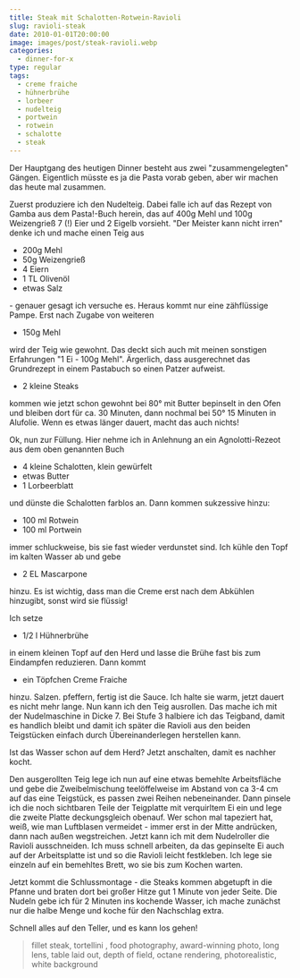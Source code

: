 ```yaml
---
title: Steak mit Schalotten-Rotwein-Ravioli
slug: ravioli-steak
date: 2010-01-01T20:00:00
image: images/post/steak-ravioli.webp
categories: 
  - dinner-for-x
type: regular
tags: 
  - creme fraiche
  - hühnerbrühe
  - lorbeer
  - nudelteig
  - portwein
  - rotwein
  - schalotte
  - steak
---
```


Der Hauptgang des heutigen Dinner besteht aus zwei "zusammengelegten" Gängen. Eigentlich müsste es ja die Pasta vorab geben, aber wir machen das heute mal zusammen.

Zuerst produziere ich den Nudelteig. Dabei falle ich auf das Rezept von Gamba aus dem Pasta!-Buch herein, das auf 400g Mehl und 100g Weizengrieß 7 (!) Eier und 2 Eigelb vorsieht. "Der Meister kann nicht irren" denke ich und mache einen Teig aus

* 200g Mehl 
* 50g Weizengrieß 
* 4 Eiern 
* 1 TL Olivenöl 
* etwas Salz

\- genauer gesagt ich versuche es. Heraus kommt nur eine zähflüssige Pampe. Erst nach Zugabe von weiteren

* 150g Mehl

wird der Teig wie gewohnt. Das deckt sich auch mit meinen sonstigen Erfahrungen "1 Ei - 100g Mehl". Ärgerlich, dass ausgerechnet das Grundrezept in einem Pastabuch so einen Patzer aufweist.

* 2 kleine Steaks 

kommen wie jetzt schon gewohnt bei 80° mit Butter bepinselt in den Ofen und bleiben dort für ca. 30 Minuten, dann nochmal bei 50° 15 Minuten in Alufolie. Wenn es etwas länger dauert, macht das auch nichts!

Ok, nun zur Füllung. Hier nehme ich in Anlehnung an ein Agnolotti-Rezeot aus dem oben genannten Buch

* 4 kleine Schalotten, klein gewürfelt 
* etwas Butter 
* 1 Lorbeerblatt

und dünste die Schalotten farblos an. Dann kommen sukzessive hinzu:

* 100 ml Rotwein 
* 100 ml Portwein

immer schluckweise, bis sie fast wieder verdunstet sind. Ich kühle den Topf im kalten Wasser ab und gebe

* 2 EL Mascarpone

hinzu. Es ist wichtig, dass man die Creme erst nach dem Abkühlen hinzugibt, sonst wird sie flüssig!

Ich setze

* 1/2 l Hühnerbrühe

in einem kleinen Topf auf den Herd und lasse die Brühe fast bis zum Eindampfen reduzieren. Dann kommt

* ein Töpfchen Creme Fraiche

hinzu. Salzen. pfeffern, fertig ist die Sauce. Ich halte sie warm, jetzt dauert es nicht mehr lange. Nun kann ich den Teig ausrollen. Das mache ich mit der Nudelmaschine in Dicke 7. Bei Stufe 3 halbiere ich das Teigband, damit es handlich bleibt und damit ich später die Ravioli aus den beiden Teigstücken einfach durch Übereinanderlegen herstellen kann.

Ist das Wasser schon auf dem Herd? Jetzt anschalten, damit es nachher kocht.

Den ausgerollten Teig lege ich nun auf eine etwas bemehlte Arbeitsfläche und gebe die Zweibelmischung teelöffelweise im Abstand von ca 3-4 cm auf das eine Teigstück, es passen zwei Reihen nebeneinander. Dann pinsele ich die noch sichtbaren Teile der Teigplatte mit verquirltem Ei ein und lege die zweite Platte deckungsgleich obenauf. Wer schon mal tapeziert hat, weiß, wie man Luftblasen vermeidet - immer erst in der Mitte andrücken, dann nach außen wegstreichen. Jetzt kann ich mit dem Nudelroller die Ravioli ausschneiden. Ich muss schnell arbeiten, da das gepinselte Ei auch auf der Arbeitsplatte ist und so die Ravioli leicht festkleben. Ich lege sie einzeln auf ein bemehltes Brett, wo sie bis zum Kochen warten.

Jetzt kommt die Schlussmontage - die Steaks kommen abgetupft in die Pfanne und braten dort bei großer Hitze gut 1 Minute von jeder Seite. Die Nudeln gebe ich für 2 Minuten ins kochende Wasser, ich mache zunächst nur die halbe Menge und koche für den Nachschlag extra.

Schnell alles auf den Teller, und es kann los gehen!

> fillet steak, tortellini , food photography, award-winning photo, long lens, table laid out, depth of field, octane rendering, photorealistic, white background